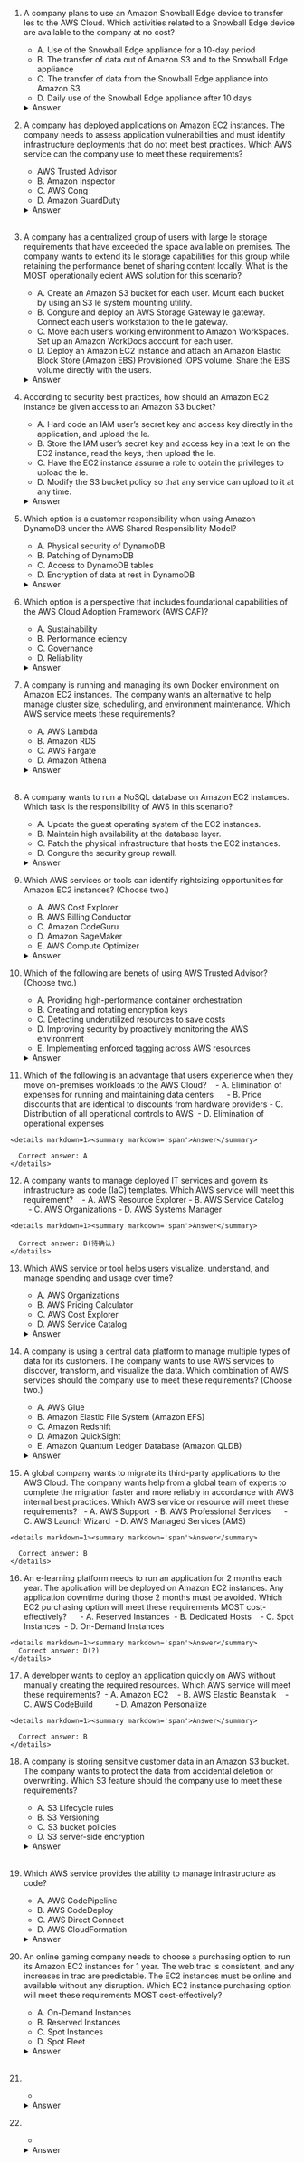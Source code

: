 1. A company plans to use an Amazon Snowball Edge device to transfer les to the AWS Cloud. Which activities related to a Snowball Edge device are available to the company at no cost?        
    - A. Use of the Snowball Edge appliance for a 10-day period
    - B. The transfer of data out of Amazon S3 and to the Snowball Edge appliance
    - C. The transfer of data from the Snowball Edge appliance into Amazon S3  
    - D. Daily use of the Snowball Edge appliance after 10 days  

    <details markdown=1><summary markdown='span'>Answer</summary>      
      Correct answer: C 
    </details>


2.  A company has deployed applications on Amazon EC2 instances. The company needs to assess application vulnerabilities and must identify infrastructure deployments that do not meet best practices. Which AWS service can the company use to meet these requirements?      
    - AWS Trusted Advisor
    - B. Amazon Inspector
    - C. AWS Cong
    - D. Amazon GuardDuty   

    <details markdown=1><summary markdown='span'>Answer</summary>          
      Correct answer: B    
    </details>  

3. A company has a centralized group of users with large le storage requirements that have exceeded the space available on premises. The company wants to extend its le storage capabilities for this group while retaining the performance benet of sharing content locally. What is the MOST operationally ecient AWS solution for this scenario?       
    - A. Create an Amazon S3 bucket for each user. Mount each bucket by using an S3 le system mounting utility.  
    - B. Congure and deploy an AWS Storage Gateway le gateway. Connect each user’s workstation to the le gateway.
    - C. Move each user’s working environment to Amazon WorkSpaces. Set up an Amazon WorkDocs account for each user.
    - D. Deploy an Amazon EC2 instance and attach an Amazon Elastic Block Store (Amazon EBS) Provisioned IOPS volume. Share the EBS volume
directly with the users.   

    <details markdown=1><summary markdown='span'>Answer</summary>          
      Correct answer: B
    </details>

4.  According to security best practices, how should an Amazon EC2 instance be given access to an Amazon S3 bucket?  
    - A. Hard code an IAM user’s secret key and access key directly in the application, and upload the le.
    - B. Store the IAM user’s secret key and access key in a text le on the EC2 instance, read the keys, then upload the le.
    - C. Have the EC2 instance assume a role to obtain the privileges to upload the le.  
    - D. Modify the S3 bucket policy so that any service can upload to it at any time.     

    <details markdown=1><summary markdown='span'>Answer</summary>        
      Correct answer: C
    </details>



5.  Which option is a customer responsibility when using Amazon DynamoDB under the AWS Shared Responsibility Model?        
    - A. Physical security of DynamoDB
    - B. Patching of DynamoDB
    - C. Access to DynamoDB tables  
    - D. Encryption of data at rest in DynamoDB     

    <details markdown=1><summary markdown='span'>Answer</summary>          
      Correct answer: C
    </details>

6. Which option is a perspective that includes foundational capabilities of the AWS Cloud Adoption Framework (AWS CAF)?     
    - A. Sustainability  
    - B. Performance eciency  
    - C. Governance  
    - D. Reliability     

    <details markdown=1><summary markdown='span'>Answer</summary>            
      Correct answer: C  
    </details>

7. A company is running and managing its own Docker environment on Amazon EC2 instances. The company wants an alternative to help manage cluster size, scheduling, and environment maintenance. Which AWS service meets these requirements?     
    -  A. AWS Lambda
    -  B. Amazon RDS
    -  C. AWS Fargate
    -  D. Amazon Athena  

    <details markdown=1><summary markdown='span'>Answer</summary>        
      Correct answer:  C 
    </details>    


8. A company wants to run a NoSQL database on Amazon EC2 instances. Which task is the responsibility of AWS in this scenario?     
    - A. Update the guest operating system of the EC2 instances.
    - B. Maintain high availability at the database layer.  
    - C. Patch the physical infrastructure that hosts the EC2 instances.
    - D. Congure the security group rewall.         

    <details markdown=1><summary markdown='span'>Answer</summary>          
      Correct answer: C
    </details>

9. Which AWS services or tools can identify rightsizing opportunities for Amazon EC2 instances? (Choose two.)   
    - A. AWS Cost Explorer
    - B. AWS Billing Conductor
    - C. Amazon CodeGuru
    - D. Amazon SageMaker  
    - E. AWS Compute Optimizer       

    <details markdown=1><summary markdown='span'>Answer</summary>            
      Correct answer: AE  
    </details>

10. Which of the following are benets of using AWS Trusted Advisor? (Choose two.)       
    - A. Providing high-performance container orchestration
    - B. Creating and rotating encryption keys
    - C. Detecting underutilized resources to save costs
    - D. Improving security by proactively monitoring the AWS environment  
    - E. Implementing enforced tagging across AWS resources       

    <details markdown=1><summary markdown='span'>Answer</summary>        
      Correct answer: CD  
    </details>


11.  Which of the following is an advantage that users experience when they move on-premises workloads to the AWS Cloud?    
    - A. Elimination of expenses for running and maintaining data centers      
    - B. Price discounts that are identical to discounts from hardware providers
    - C. Distribution of all operational controls to AWS  
    - D. Elimination of operational expenses       

    <details markdown=1><summary markdown='span'>Answer</summary>                  
      Correct answer: A    
    </details>

12.  A company wants to manage deployed IT services and govern its infrastructure as code (IaC) templates. Which AWS service will meet this requirement?    
    - A. AWS Resource Explorer
    - B. AWS Service Catalog        
    - C. AWS Organizations
    - D. AWS Systems Manager       

    <details markdown=1><summary markdown='span'>Answer</summary>            
      Correct answer: B(待确认)
    </details>

13. Which AWS service or tool helps users visualize, understand, and manage spending and usage over time?     
    - A. AWS Organizations
    - B. AWS Pricing Calculator
    - C. AWS Cost Explorer
    - D. AWS Service Catalog           

    <details markdown=1><summary markdown='span'>Answer</summary>          
      Correct answer:  C 
    </details>


14. A company is using a central data platform to manage multiple types of data for its customers. The company wants to use AWS services to discover, transform, and visualize the data. Which combination of AWS services should the company use to meet these requirements? (Choose two.)       
    - A. AWS Glue
    - B. Amazon Elastic File System (Amazon EFS)
    - C. Amazon Redshift
    - D. Amazon QuickSight
    - E. Amazon Quantum Ledger Database (Amazon QLDB)     

    <details markdown=1><summary markdown='span'>Answer</summary>        
      Correct answer: AD
    </details>

15.  A global company wants to migrate its third-party applications to the AWS Cloud. The company wants help from a global team of experts to complete the migration faster and more reliably in accordance with AWS internal best practices. Which AWS service or resource will meet these requirements?   
    - A. AWS Support  
    - B. AWS Professional Services      
    - C. AWS Launch Wizard  
    - D. AWS Managed Services (AMS)     

    <details markdown=1><summary markdown='span'>Answer</summary>                    
      Correct answer: B
    </details>

16.  An e-learning platform needs to run an application for 2 months each year. The application will be deployed on Amazon EC2 instances. Any application downtime during those 2 months must be avoided. Which EC2 purchasing option will meet these requirements MOST cost-effectively?      
    - A. Reserved Instances  
    - B. Dedicated Hosts    
    - C. Spot Instances  
    - D. On-Demand Instances     

    <details markdown=1><summary markdown='span'>Answer</summary>        
      Correct answer: D(?)  
    </details>


17.  A developer wants to deploy an application quickly on AWS without manually creating the required resources. Which AWS service will meet these requirements?  
    - A. Amazon EC2    
    - B. AWS Elastic Beanstalk    
    - C. AWS CodeBuild          
    - D. Amazon Personalize         

    <details markdown=1><summary markdown='span'>Answer</summary>                              
      Correct answer: B
    </details>

18. A company is storing sensitive customer data in an Amazon S3 bucket. The company wants to protect the data from accidental deletion or overwriting. Which S3 feature should the company use to meet these requirements?       
    - A. S3 Lifecycle rules      
    - B. S3 Versioning    
    - C. S3 bucket policies
    - D. S3 server-side encryption     

    <details markdown=1><summary markdown='span'>Answer</summary>              
      Correct answer: B    
    </details>  

19. Which AWS service provides the ability to manage infrastructure as code?
    - A. AWS CodePipeline    
    - B. AWS CodeDeploy
    - C. AWS Direct Connect
    - D. AWS CloudFormation           

    <details markdown=1><summary markdown='span'>Answer</summary>          
      Correct answer: D  
    </details>


20. An online gaming company needs to choose a purchasing option to run its Amazon EC2 instances for 1 year. The web trac is consistent, and any increases in trac are predictable. The EC2 instances must be online and available without any disruption. Which EC2 instance purchasing option will meet these requirements MOST cost-effectively?      
    - A. On-Demand Instances
    - B. Reserved Instances      
    - C. Spot Instances
    - D. Spot Fleet      

    <details markdown=1><summary markdown='span'>Answer</summary>            
      Correct answer: B
    </details>  

2.    
    -    

    <details markdown=1><summary markdown='span'>Answer</summary>          
      Correct answer: 
    </details>

2.    
    -    

    <details markdown=1><summary markdown='span'>Answer</summary>        
      Correct answer: 
    </details>


